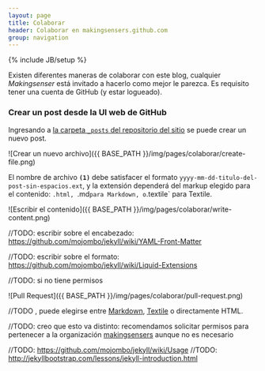 ```yaml
---
layout: page
title: Colaborar
header: Colaborar en makingsensers.github.com
group: navigation
---
```

{% include JB/setup %}

Existen diferentes maneras de colaborar con este blog, cualquier _Makingsenser_ está invitado a hacerlo como mejor le parezca. Es requisito tener una cuenta de GitHub (y estar logueado). 

### Crear un post desde la UI web de GitHub

Ingresando a [la carpeta `_posts` del repositorio del sitio](https://github.com/makingsensers/makingsensers.github.com/tree/master/_posts) se puede crear un nuevo post.

![Crear un nuevo archivo]({{ BASE_PATH }}/img/pages/colaborar/create-file.png)

El nombre de archivo **`(1)`** debe satisfacer el formato `yyyy-mm-dd-titulo-del-post-sin-espacios.ext`, y la extensión dependerá del markup elegido para el contenido: `.html, `.md` para Markdown, o `.textile` para Textile.

![Escribir el contenido]({{ BASE_PATH }}/img/pages/colaborar/write-content.png)

//TODO: escribir sobre el encabezado: https://github.com/mojombo/jekyll/wiki/YAML-Front-Matter

//TODO: escribir sobre el formato: https://github.com/mojombo/jekyll/wiki/Liquid-Extensions

//TODO: si no tiene permisos

![Pull Request]({{ BASE_PATH }}/img/pages/colaborar/pull-request.png)

//TODO , puede elegirse entre [Markdown](http://daringfireball.net/projects/markdown/), [Textile](http://txstyle.org/) o directamente HTML.

//TODO: creo que esto va distinto: recomendamos solicitar permisos para pertenecer a la organización [makingsensers](https://github.com/makingsensers/makingsensers.github.com) aunque no es necesario

//TODO: https://github.com/mojombo/jekyll/wiki/Usage
//TODO: http://jekyllbootstrap.com/lessons/jekyll-introduction.html